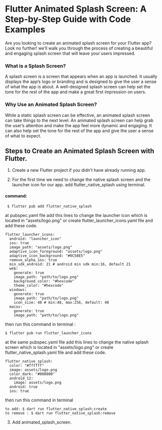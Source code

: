 
# Flutter Animated Splash Screen: A Step-by-Step Guide with Code Examples

Are you looking to create an animated splash screen for your Flutter app? Look no further! we’ll walk you through the process of creating a beautiful and engaging splash screen that will leave your users impressed.

### What is a Splash Screen?
A splash screen is a screen that appears when an app is launched. It usually displays the app’s logo or branding and is designed to give the user a sense of what the app is about. A well-designed splash screen can help set the tone for the rest of the app and make a great first impression on users.

### Why Use an Animated Splash Screen?
While a static splash screen can be effective, an animated splash screen can take things to the next level. An animated splash screen can help grab the user’s attention and make the app feel more dynamic and engaging. It can also help set the tone for the rest of the app and give the user a sense of what to expect.

## Steps to Create an Animated Splash Screen with Flutter.
1. Create a new Flutter project if you didn't have already running app.

2. For the first time we need to change the native splash screen and the launcher icon for our app. add flutter_native_splash using terminal.
#### command:

```https
 $ flutter pub add flutter_native_splash 
```
at pubspec.yaml file add this lines to change the launcher icon which is located in "assets/logo.png" or create flutter_launcher_icons.yaml file and add these code.

```
flutter_launcher_icons:
  android: "launcher_icon"
  ios: true
  image_path: "assets/logo.png"
  adaptive_icon_foreground: "assets/logo.png"
  adaptive_icon_background: "#0C58E5"
  remove_alpha_ios: true
  min_sdk_android: 21 # android min sdk min:16, default 21
  web:
    generate: true
    image_path: "path/to/logo.png"
    background_color: "#hexcode"
    theme_color: "#hexcode"
  windows:
    generate: true
    image_path: "path/to/logo.png"
    icon_size: 48 # min:48, max:256, default: 48
  macos:
    generate: true
    image_path: "path/to/logo.png"
```
then run this command in terminal :
```https
$ flutter pub run flutter_launcher_icons  
```
at the same pubspec.yaml file add this lines to change the native splash screen which is located in "assets/logo.png" or create flutter_native_splash.yaml file and add these code.
```
flutter_native_splash:
  color: "#ffffff"
  image: assets/logo.png
  color_dark: "#000000"
  android_12:
    image: assets/logo.png
  android: true
  ios: true     
```
then run this command in terminal
```https
to add: $ dart run flutter_native_splash:create   
to remove : $ dart run flutter_native_splash:remove 
```
3. Add animated_splash_screen.
